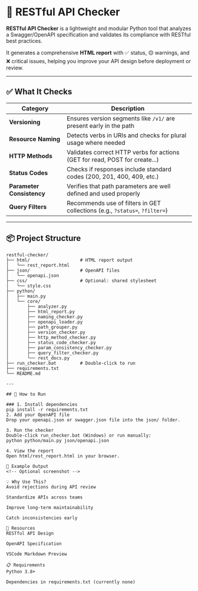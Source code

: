 # 🧪 RESTful API Checker

**RESTful API Checker** is a lightweight and modular Python tool that analyzes a Swagger/OpenAPI specification and validates its compliance with RESTful best practices.

It generates a comprehensive **HTML report** with ✅ status, 🟡 warnings, and ❌ critical issues, helping you improve your API design before deployment or review.

---

## ✅ What It Checks

| Category                 | Description                                                                 |
|--------------------------|-----------------------------------------------------------------------------|
| **Versioning**           | Ensures version segments like `/v1/` are present early in the path          |
| **Resource Naming**      | Detects verbs in URIs and checks for plural usage where needed              |
| **HTTP Methods**         | Validates correct HTTP verbs for actions (GET for read, POST for create...) |
| **Status Codes**         | Checks if responses include standard codes (200, 201, 400, 409, etc.)       |
| **Parameter Consistency**| Verifies that path parameters are well defined and used properly            |
| **Query Filters**        | Recommends use of filters in GET collections (e.g., `?status=`, `?filter=`) |

---

## 📦 Project Structure

```text
restful-checker/
├── html/                   # HTML report output
│   └── rest_report.html
├── json/                   # OpenAPI files
│   └── openapi.json
├── css/                    # Optional: shared stylesheet
│   └── style.css
├── python/
│   ├── main.py
│   └── core/
│       ├── analyzer.py
│       ├── html_report.py
│       ├── naming_checker.py
│       ├── openapi_loader.py
│       ├── path_grouper.py
│       ├── version_checker.py
│       ├── http_method_checker.py
│       ├── status_code_checker.py
│       ├── param_consistency_checker.py
│       ├── query_filter_checker.py
│       └── rest_docs.py
├── run_checker.bat         # Double-click to run
├── requirements.txt
└── README.md

---

## 🚀 How to Run

### 1. Install dependencies
pip install -r requirements.txt
2. Add your OpenAPI file
Drop your openapi.json or swagger.json file into the json/ folder.

3. Run the checker
Double-click run_checker.bat (Windows) or run manually:
python python/main.py json/openapi.json

4. View the report
Open html/rest_report.html in your browser.

📄 Example Output
<!-- Optional screenshot -->

💡 Why Use This?
Avoid rejections during API review

Standardize APIs across teams

Improve long-term maintainability

Catch inconsistencies early

🔗 Resources
RESTful API Design

OpenAPI Specification

VSCode Markdown Preview

📋 Requirements
Python 3.8+

Dependencies in requirements.txt (currently none)